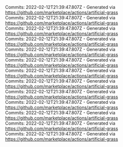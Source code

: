 Commits: 2022-02-12T21:39:47.807Z - Generated via https://github.com/marketplace/actions/artificial-grass
<br>
Commits: 2022-02-12T21:39:47.807Z - Generated via https://github.com/marketplace/actions/artificial-grass
<br>
Commits: 2022-02-12T21:39:47.807Z - Generated via https://github.com/marketplace/actions/artificial-grass
<br>
Commits: 2022-02-12T21:39:47.807Z - Generated via https://github.com/marketplace/actions/artificial-grass
<br>
Commits: 2022-02-12T21:39:47.807Z - Generated via https://github.com/marketplace/actions/artificial-grass
<br>
Commits: 2022-02-12T21:39:47.807Z - Generated via https://github.com/marketplace/actions/artificial-grass
<br>
Commits: 2022-02-12T21:39:47.807Z - Generated via https://github.com/marketplace/actions/artificial-grass
<br>
Commits: 2022-02-12T21:39:47.807Z - Generated via https://github.com/marketplace/actions/artificial-grass
<br>
Commits: 2022-02-12T21:39:47.807Z - Generated via https://github.com/marketplace/actions/artificial-grass
<br>
Commits: 2022-02-12T21:39:47.807Z - Generated via https://github.com/marketplace/actions/artificial-grass
<br>
Commits: 2022-02-12T21:39:47.807Z - Generated via https://github.com/marketplace/actions/artificial-grass
<br>
Commits: 2022-02-12T21:39:47.807Z - Generated via https://github.com/marketplace/actions/artificial-grass
<br>
Commits: 2022-02-12T21:39:47.807Z - Generated via https://github.com/marketplace/actions/artificial-grass
<br>
